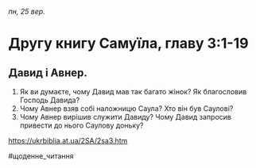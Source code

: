 
_пн, 25 вер._

# Другу книгу Самуїла, главу 3:1-19

## Давид і Авнер.
1. Як ви думаєте, чому Давид мав так багато жінок? Як благословив Господь Давида?
2. Чому Авнер взяв собі наложницю Саула? Хто він був Саулові?
3. Чому Авнер вирішив служити Давиду? Чому Давид запросив привести до нього Саулову доньку?

https://ukrbiblia.at.ua/2SA/2sa3.htm 

#щоденне_читання
